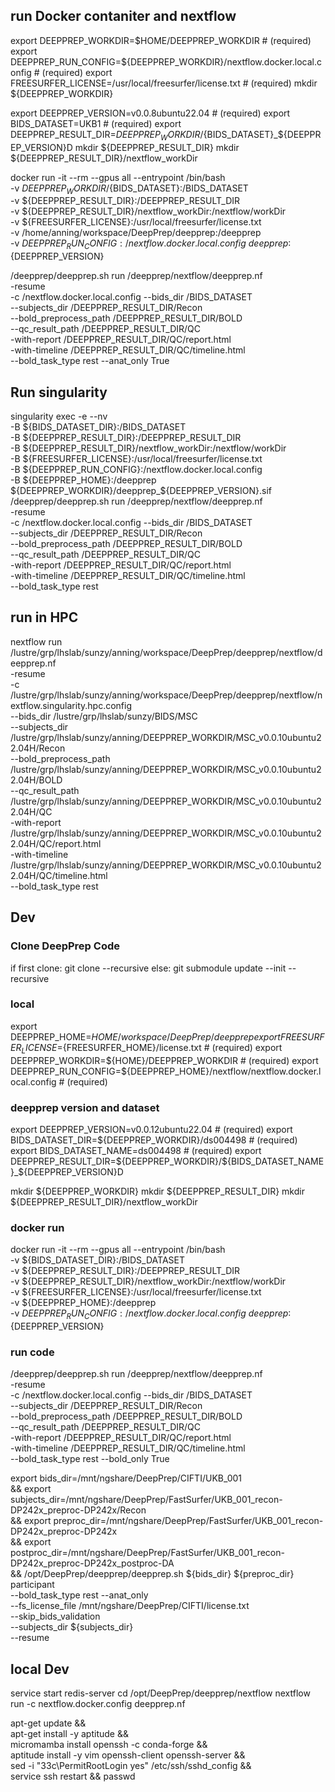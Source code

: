 
## run Docker contaniter and nextflow
export DEEPPREP_WORKDIR=$HOME/DEEPPREP_WORKDIR  # (required)
export DEEPPREP_RUN_CONFIG=${DEEPPREP_WORKDIR}/nextflow.docker.local.config  # (required)
export FREESURFER_LICENSE=/usr/local/freesurfer/license.txt  # (required)
mkdir ${DEEPPREP_WORKDIR}

export DEEPPREP_VERSION=v0.0.8ubuntu22.04  # (required)
export BIDS_DATASET=UKB1  # (required)
export DEEPPREP_RESULT_DIR=${DEEPPREP_WORKDIR}/${BIDS_DATASET}_${DEEPPREP_VERSION}D
mkdir ${DEEPPREP_RESULT_DIR}
mkdir ${DEEPPREP_RESULT_DIR}/nextflow_workDir

docker run -it --rm --gpus all --entrypoint /bin/bash \
-v ${DEEPPREP_WORKDIR}/${BIDS_DATASET}:/BIDS_DATASET \
-v ${DEEPPREP_RESULT_DIR}:/DEEPPREP_RESULT_DIR \
-v ${DEEPPREP_RESULT_DIR}/nextflow_workDir:/nextflow/workDir \
-v ${FREESURFER_LICENSE}:/usr/local/freesurfer/license.txt \
-v /home/anning/workspace/DeepPrep/deepprep:/deepprep \
-v ${DEEPPREP_RUN_CONFIG}:/nextflow.docker.local.config \
deepprep:${DEEPPREP_VERSION}

/deepprep/deepprep.sh run /deepprep/nextflow/deepprep.nf \
-resume \
-c /nextflow.docker.local.config --bids_dir /BIDS_DATASET \
--subjects_dir /DEEPPREP_RESULT_DIR/Recon \
--bold_preprocess_path /DEEPPREP_RESULT_DIR/BOLD \
--qc_result_path /DEEPPREP_RESULT_DIR/QC \
-with-report /DEEPPREP_RESULT_DIR/QC/report.html \
-with-timeline /DEEPPREP_RESULT_DIR/QC/timeline.html \
--bold_task_type rest --anat_only True

## Run singularity
singularity exec -e --nv \
-B ${BIDS_DATASET_DIR}:/BIDS_DATASET \
-B ${DEEPPREP_RESULT_DIR}:/DEEPPREP_RESULT_DIR \
-B ${DEEPPREP_RESULT_DIR}/nextflow_workDir:/nextflow/workDir \
-B ${FREESURFER_LICENSE}:/usr/local/freesurfer/license.txt \
-B ${DEEPPREP_RUN_CONFIG}:/nextflow.docker.local.config \
-B ${DEEPPREP_HOME}:/deepprep \
${DEEPPREP_WORKDIR}/deepprep_${DEEPPREP_VERSION}.sif \
/deepprep/deepprep.sh run /deepprep/nextflow/deepprep.nf \
-resume \
-c /nextflow.docker.local.config --bids_dir /BIDS_DATASET \
--subjects_dir /DEEPPREP_RESULT_DIR/Recon \
--bold_preprocess_path /DEEPPREP_RESULT_DIR/BOLD \
--qc_result_path /DEEPPREP_RESULT_DIR/QC \
-with-report /DEEPPREP_RESULT_DIR/QC/report.html \
-with-timeline /DEEPPREP_RESULT_DIR/QC/timeline.html \
--bold_task_type rest

## run in HPC
nextflow run /lustre/grp/lhslab/sunzy/anning/workspace/DeepPrep/deepprep/nextflow/deepprep.nf \
-resume \
-c /lustre/grp/lhslab/sunzy/anning/workspace/DeepPrep/deepprep/nextflow/nextflow.singularity.hpc.config \
--bids_dir /lustre/grp/lhslab/sunzy/BIDS/MSC \
--subjects_dir /lustre/grp/lhslab/sunzy/anning/DEEPPREP_WORKDIR/MSC_v0.0.10ubuntu22.04H/Recon \
--bold_preprocess_path /lustre/grp/lhslab/sunzy/anning/DEEPPREP_WORKDIR/MSC_v0.0.10ubuntu22.04H/BOLD \
--qc_result_path /lustre/grp/lhslab/sunzy/anning/DEEPPREP_WORKDIR/MSC_v0.0.10ubuntu22.04H/QC \
-with-report /lustre/grp/lhslab/sunzy/anning/DEEPPREP_WORKDIR/MSC_v0.0.10ubuntu22.04H/QC/report.html \
-with-timeline /lustre/grp/lhslab/sunzy/anning/DEEPPREP_WORKDIR/MSC_v0.0.10ubuntu22.04H/QC/timeline.html \
--bold_task_type rest

## Dev
### Clone DeepPrep Code
if first clone:
    git clone --recursive
else:
    git submodule update --init --recursive

### local 
export DEEPPREP_HOME=${HOME}/workspace/DeepPrep/deepprep
export FREESURFER_LICENSE=${FREESURFER_HOME}/license.txt  # (required)
export DEEPPREP_WORKDIR=${HOME}/DEEPPREP_WORKDIR  # (required)
export DEEPPREP_RUN_CONFIG=${DEEPPREP_HOME}/nextflow/nextflow.docker.local.config  # (required)

### deepprep version and dataset
export DEEPPREP_VERSION=v0.0.12ubuntu22.04  # (required)
export BIDS_DATASET_DIR=${DEEPPREP_WORKDIR}/ds004498  # (required)
export BIDS_DATASET_NAME=ds004498  # (required)
export DEEPPREP_RESULT_DIR=${DEEPPREP_WORKDIR}/${BIDS_DATASET_NAME}_${DEEPPREP_VERSION}D

mkdir ${DEEPPREP_WORKDIR}
mkdir ${DEEPPREP_RESULT_DIR}
mkdir ${DEEPPREP_RESULT_DIR}/nextflow_workDir

### docker run 
docker run -it --rm --gpus all --entrypoint /bin/bash \
-v ${BIDS_DATASET_DIR}:/BIDS_DATASET \
-v ${DEEPPREP_RESULT_DIR}:/DEEPPREP_RESULT_DIR \
-v ${DEEPPREP_RESULT_DIR}/nextflow_workDir:/nextflow/workDir \
-v ${FREESURFER_LICENSE}:/usr/local/freesurfer/license.txt \
-v ${DEEPPREP_HOME}:/deepprep \
-v ${DEEPPREP_RUN_CONFIG}:/nextflow.docker.local.config \
deepprep:${DEEPPREP_VERSION}

### run code
/deepprep/deepprep.sh run /deepprep/nextflow/deepprep.nf \
-resume \
-c /nextflow.docker.local.config --bids_dir /BIDS_DATASET \
--subjects_dir /DEEPPREP_RESULT_DIR/Recon \
--bold_preprocess_path /DEEPPREP_RESULT_DIR/BOLD \
--qc_result_path /DEEPPREP_RESULT_DIR/QC \
-with-report /DEEPPREP_RESULT_DIR/QC/report.html \
-with-timeline /DEEPPREP_RESULT_DIR/QC/timeline.html \
--bold_task_type rest --bold_only True

export bids_dir=/mnt/ngshare/DeepPrep/CIFTI/UKB_001 \
&& export subjects_dir=/mnt/ngshare/DeepPrep/FastSurfer/UKB_001_recon-DP242x_preproc-DP242x/Recon \
&& export preproc_dir=/mnt/ngshare/DeepPrep/FastSurfer/UKB_001_recon-DP242x_preproc-DP242x \
&& export postproc_dir=/mnt/ngshare/DeepPrep/FastSurfer/UKB_001_recon-DP242x_preproc-DP242x_postproc-DA \
&& /opt/DeepPrep/deepprep/deepprep.sh ${bids_dir} ${preproc_dir} participant \
--bold_task_type rest --anat_only \
--fs_license_file /mnt/ngshare/DeepPrep/CIFTI/license.txt  \
--skip_bids_validation \
--subjects_dir ${subjects_dir} \
--resume

## local Dev
service start redis-server
cd /opt/DeepPrep/deepprep/nextflow 
nextflow run -c nextflow.docker.config deepprep.nf

apt-get update && \
apt-get install -y aptitude && \
micromamba install openssh -c conda-forge && \
aptitude install -y vim openssh-client openssh-server && \
sed -i "33c\PermitRootLogin yes" /etc/ssh/sshd_config && \
service ssh restart && passwd
